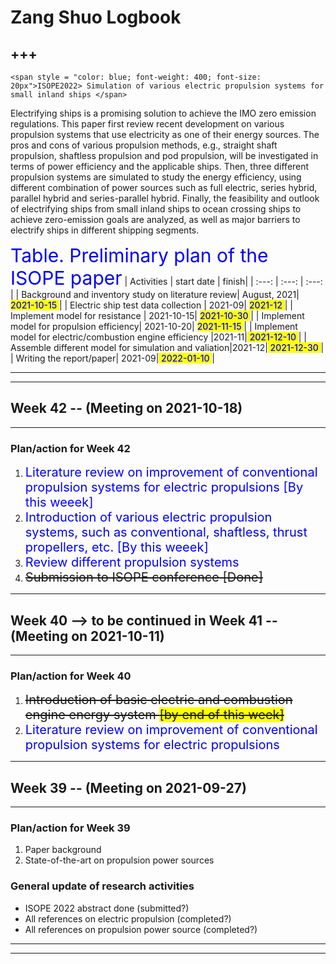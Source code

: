 # Zang Shuo Logbook

+++
---

```{admonition}  <span style = "color: blue; font-weight: 600; font-size: 25px">Working paper</span>
<span style = "color: blue; font-weight: 400; font-size: 20px">ISOPE2022> Simulation of various electric propulsion systems for small inland ships </span>
```

Electrifying ships is a promising solution to achieve the IMO zero emission regulations. This paper first review recent development on various propulsion systems that use electricity as one of their energy sources. The pros and cons of various propulsion methods, e.g., straight shaft propulsion, shaftless propulsion and pod propulsion, will be investigated in terms of power efficiency and the applicable ships. Then, three different propulsion systems are simulated to study the energy efficiency, using different combination of power sources such as full electric, series hybrid, parallel hybrid and series-parallel hybrid. Finally, the feasibility and outlook of electrifying ships from small inland ships to ocean crossing ships to achieve zero-emission goals are analyzed, as well as major barriers to electrify ships in different shipping segments.

<span style = "color: blue; font-size: 30px; font-weight:400">Table. Preliminary plan of the ISOPE paper</span>
| Activities | start date | finish|
| :---: | :---: | :---: |
| Background and inventory study on literature review| August, 2021| <span style= 'background:yellow; color: blue; font-weight: 500'> 2021-10-15 </span> |
| Electric ship test data collection | 2021-09| <span style= 'background:yellow; color: blue; font-weight: 500'> 2021-12 </span>|
| Implement model for resistance | 2021-10-15| <span style= 'background:yellow; color: blue; font-weight: 500'> 2021-10-30 </span> |
| Implement model for propulsion efficiency| 2021-10-20| <span style= 'background:yellow; color: blue; font-weight: 500'> 2021-11-15 </span>|
| Implement model for electric/combustion engine efficiency |2021-11|<span style= 'background:yellow; color: blue; font-weight: 500'> 2021-12-10 </span>|
| Assemble different model for simulation and valiation|2021-12|<span style= 'background:yellow; color: blue; font-weight: 500'> 2021-12-30 </span>|
| Writing the report/paper| 2021-09|<span style= 'background:yellow; color: blue; font-weight: 500'> 2022-01-10 </span>|


***
---

## Week 42 -- (Meeting on 2021-10-18)
---


### Plan/action for Week 42

1. <span style = "font-weight: 400; font-size: 20px; color: blue">Literature review on improvement of conventional propulsion systems for electric propulsions  <span style = "background: yelloe">[By this weeek]</span> <br /></span>
2. <span style = "font-weight: 400; font-size: 20px; color: blue">Introduction of various electric propulsion systems, such as conventional, shaftless, thrust propellers, etc. <span style = "background: yelloe">[By this weeek]</span> <br /></span>
3. <span style = "font-weight: 400; font-size: 20px; color: blue">Review different propulsion systems<br /></span>
4. <span style = "font-weight: 400; font-size: 20px"><strike>Submission to ISOPE conference [Done]</strike> <br /></span>



***
## Week 40 --> to be continued in Week 41 -- (Meeting on 2021-10-11)
---


### Plan/action for Week 40

1. <span style = "font-weight: 400; font-size: 20px"><strike>Introduction of basic electric and combustion engine energy system <span style = "background: yellow">[by end of this week]</strike><br /> </span></span>
2. <span style = "font-weight: 400; font-size: 20px; color: blue">Literature review on improvement of conventional propulsion systems for electric propulsions<br /></span>


***
## Week 39 -- (Meeting on 2021-09-27)
---


### Plan/action for Week 39
  1. Paper background <br />
  2. State-of-the-art on propulsion power sources <br />



### General update of research activities

* ISOPE 2022 abstract done (submitted?)
* All references on electric propulsion (completed?)
* All references on propulsion power source (completed?)


***
---